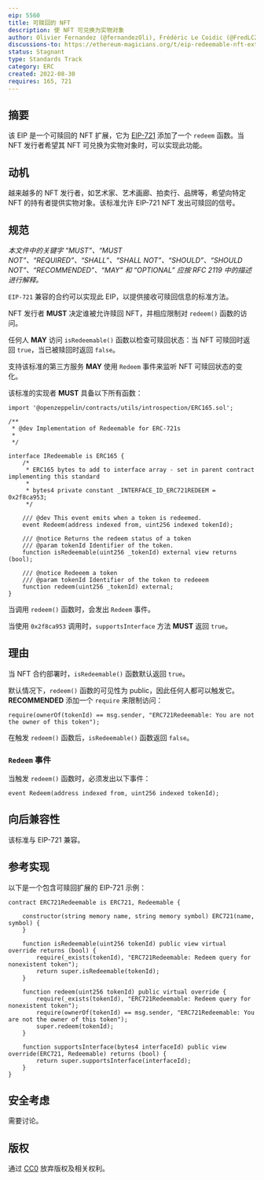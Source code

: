 ```yaml
---
eip: 5560
title: 可赎回的 NFT
description: 使 NFT 可兑换为实物对象
author: Olivier Fernandez (@fernandezOli), Frédéric Le Coidic (@FredLC29), Julien Béranger (@julienbrg)
discussions-to: https://ethereum-magicians.org/t/eip-redeemable-nft-extension/10589
status: Stagnant
type: Standards Track
category: ERC
created: 2022-08-30
requires: 165, 721
---
```


## 摘要

该 EIP 是一个可赎回的 NFT 扩展，它为 [EIP-721](./eip-721.md) 添加了一个 `redeem` 函数。当 NFT 发行者希望其 NFT 可兑换为实物对象时，可以实现此功能。

## 动机

越来越多的 NFT 发行者，如艺术家、艺术画廊、拍卖行、品牌等，希望向特定 NFT 的持有者提供实物对象。该标准允许 EIP-721 NFT 发出可赎回的信号。

## 规范

*本文件中的关键字 “MUST”、“MUST NOT”、“REQUIRED”、“SHALL”、“SHALL NOT”、“SHOULD”、“SHOULD NOT”、“RECOMMENDED”、“MAY” 和 “OPTIONAL” 应按 RFC 2119 中的描述进行解释。*

`EIP-721` 兼容的合约可以实现此 EIP，以提供接收可赎回信息的标准方法。

NFT 发行者 **MUST** 决定谁被允许赎回 NFT，并相应限制对 `redeem()` 函数的访问。

任何人 **MAY** 访问 `isRedeemable()` 函数以检查可赎回状态：当 NFT 可赎回时返回 `true`，当已被赎回时返回 `false`。

支持该标准的第三方服务 **MAY** 使用 `Redeem` 事件来监听 NFT 可赎回状态的变化。

该标准的实现者 **MUST** 具备以下所有函数：

```solidity
import '@openzeppelin/contracts/utils/introspection/ERC165.sol';

/**
 * @dev Implementation of Redeemable for ERC-721s
 *
 */

interface IRedeemable is ERC165 {
	/*
	 * ERC165 bytes to add to interface array - set in parent contract implementing this standard
	 *
	 * bytes4 private constant _INTERFACE_ID_ERC721REDEEM = 0x2f8ca953;
	 */
	 
	/// @dev This event emits when a token is redeemed.
	event Redeem(address indexed from, uint256 indexed tokenId);
	 
	/// @notice Returns the redeem status of a token
	/// @param tokenId Identifier of the token.
	function isRedeemable(uint256 _tokenId) external view returns (bool);

	/// @notice Redeeem a token
	/// @param tokenId Identifier of the token to redeeem
	function redeem(uint256 _tokenId) external;
}
```

当调用 `redeem()` 函数时，会发出 `Redeem` 事件。

当使用 `0x2f8ca953` 调用时，`supportsInterface` 方法 **MUST** 返回 `true`。

## 理由

当 NFT 合约部署时，`isRedeemable()` 函数默认返回 `true`。

默认情况下，`redeem()` 函数的可见性为 public，因此任何人都可以触发它。**RECOMMENDED** 添加一个 `require` 来限制访问：

```solidity
require(ownerOf(tokenId) == msg.sender, "ERC721Redeemable: You are not the owner of this token");
```

在触发 `redeem()` 函数后，`isRedeemable()` 函数返回 `false`。

### `Redeem` 事件

当触发 `redeem()` 函数时，必须发出以下事件：

```solidity
event Redeem(address indexed from, uint256 indexed tokenId);
```

## 向后兼容性

该标准与 EIP-721 兼容。

## 参考实现

以下是一个包含可赎回扩展的 EIP-721 示例：

```solidity
contract ERC721Redeemable is ERC721, Redeemable {

	constructor(string memory name, string memory symbol) ERC721(name, symbol) {
	}

	function isRedeemable(uint256 tokenId) public view virtual override returns (bool) {
		require(_exists(tokenId), "ERC721Redeemable: Redeem query for nonexistent token");
		return super.isRedeemable(tokenId);
	}

	function redeem(uint256 tokenId) public virtual override {
		require(_exists(tokenId), "ERC721Redeemable: Redeem query for nonexistent token");
		require(ownerOf(tokenId) == msg.sender, "ERC721Redeemable: You are not the owner of this token");
		super.redeem(tokenId);
	}

	function supportsInterface(bytes4 interfaceId) public view override(ERC721, Redeemable) returns (bool) {
		return super.supportsInterface(interfaceId);
	}
}
```

## 安全考虑

需要讨论。

## 版权

通过 [CC0](../LICENSE.md) 放弃版权及相关权利。